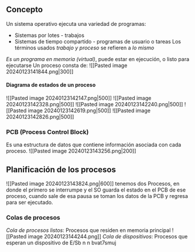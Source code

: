 ## Concepto
Un sistema operativo ejecuta una variedad de programas:
- Sistemas por lotes - trabajos
- Sistemas de tiempo compartido - programas de usuario o tareas
Los términos usados *trabajo y proceso* se refieren a *lo mismo*

*Es un programa en memoria (virtual)*, puede estar en ejecución, o listo para ejecutarse
Un proceso consta de:
![[Pasted image 20240123141844.png|300]]
#### Diagrama de estados de un proceso
![[Pasted image 20240123142147.png|500]]
![[Pasted image 20240123142328.png|500]]
![[Pasted image 20240123142240.png|500]]
![[Pasted image 20240123142619.png|500]]
![[Pasted image 20240123142826.png|500]]

### PCB (Process Control Block)
Es una estructura de datos que contiene información asociada con cada proceso.
![[Pasted image 20240123143256.png|200]]

## Planificación de los procesos
![[Pasted image 20240123143824.png|600]]
tenemos dos Procesos, en donde el primero se interrumpe y el SO guarda el estado en el PCB de ese proceso, cuando sale de esa pausa se toman los datos de la PCB y regresa para ser ejecutado.

### Colas de procesos

*Cola de procesos listos*: Procesos que residen en memoria principal
![[Pasted image 20240123144244.png]]
*Cola de dispositivos*: Procesos que esperan un dispositivo de E/Sb n n bvat7smuj